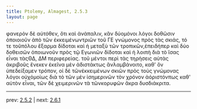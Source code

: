 ```yaml
---
title: Ptolemy, Almagest, 2.5.3
layout: page
---
```


φανερὸν δὲ αὐτόθεν, ὅτι καὶ ἀνάπαλιν, κἂν δύομόνοι λόγοι δοθῶσιν ὁποιοιοῦν ἀπὸ τῶν ἐκκειμένωντριῶν τοῦ ΓΕ γνώμονος πρὸς τὰς σκιάς, τό τε τοῦπόλου ἔξαρμα δίδοται καὶ ἡ μεταξὺ τῶν τροπικῶν,ἐπειδήπερ καὶ δύο δοθεισῶν ὁποιωνοῦν πρὸς τῷ Εγωνιῶν δίδοται καὶ ἡ λοιπὴ διὰ τὸ ἴσας εἶναι τὰςΘΔ, ΔΜ περιφερείας. τοῦ μέντοι περὶ τὰς τηρήσεις αὐτὰς ἀκριβοῦς ἕνεκεν ἐκεῖνα μὲν ἀδιστάκτως ἂνλαμβάνοιτο, καθ' ὃν ὑπεδείξαμεν τρόπον, οἱ δὲ τῶνἐκκειμένων σκιῶν πρὸς τοὺς γνώμονας λόγοι οὐχὁμοίως διὰ τὸ τῶν μὲν ἰσημερινῶν τὸν χρόνον ἀόριστόνπως καθ' αὑτὸν εἶναι, τῶν δὲ χειμερινῶν τὰ τῶνκορυφῶν ἄκρα δυσδιάκριτα.

---

prev: [2.5.2](../2.5.2/) | next: [2.6.1](../2.6.1/)

